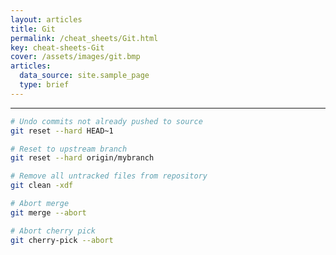 ```yaml
---
layout: articles
title: Git
permalink: /cheat_sheets/Git.html
key: cheat-sheets-Git
cover: /assets/images/git.bmp
articles:
  data_source: site.sample_page
  type: brief
---
```


<div class="article__content" markdown="1">

---

```bash
# Undo commits not already pushed to source
git reset --hard HEAD~1

# Reset to upstream branch
git reset --hard origin/mybranch

# Remove all untracked files from repository
git clean -xdf

# Abort merge
git merge --abort

# Abort cherry pick
git cherry-pick --abort
```
